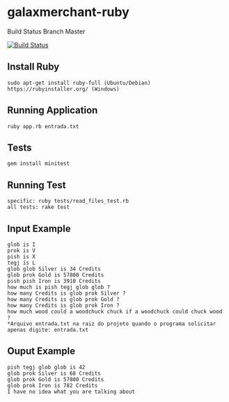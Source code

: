 # galaxmerchant-ruby

Build Status Branch Master

[![Build Status](https://travis-ci.org/luizimcpi/galaxmerchant-ruby.svg?branch=master)](https://travis-ci.org/luizimcpi/galaxmerchant-ruby)

## Install Ruby
```
sudo apt-get install ruby-full (Ubuntu/Debian)
https://rubyinstaller.org/ (Windows)
```

## Running Application
```
ruby app.rb entrada.txt
```

## Tests
```
gem install minitest
```

## Running Test
```
specific: ruby tests/read_files_test.rb
all tests: rake test 
```

## Input Example
```
glob is I
prok is V
pish is X
tegj is L
glob glob Silver is 34 Credits
glob prok Gold is 57800 Credits
pish pish Iron is 3910 Credits
how much is pish tegj glob glob ?
how many Credits is glob prok Silver ?
how many Credits is glob prok Gold ?
how many Credits is glob prok Iron ?
how much wood could a woodchuck chuck if a woodchuck could chuck wood ?
*Arquivo entrada.txt na raiz do projeto quando o programa solicitar apenas digite: entrada.txt
```
## Ouput Example
```
pish tegj glob glob is 42
glob prok Silver is 68 Credits
glob prok Gold is 57800 Credits
glob prok Iron is 782 Credits
I have no idea what you are talking about
```